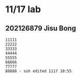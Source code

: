 # 11/17 lab

## 202126879 Jisu Bong

```
11111
22222
33333
44444
55555
66666
77777
88888 - ssh edited 1117 10:55
```
